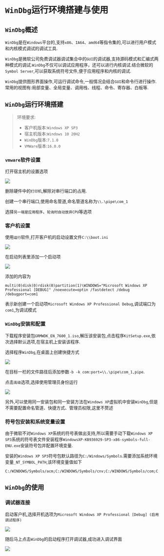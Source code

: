# `WinDbg`运行环境搭建与使用

## `WinDbg`概述

`WinDbg`是在`Windows`平台的,支持`x86`、`IA64`、`amd64`等指令集的,可以进行用户模式和内核模式调试的调试工具.

`WinDbg`是微软公司免费调试器调试集合中的`GUI`的调试器,支持源码模式和汇编式两种模式的调试.`WinDbg`不仅可以调试应用程序，还可以进行内核调试.结合微软的`Symbol Server`,可以获取系统符号文件,便于应用程序和内核的调试.

`WinDbg`提供图形界面操作,可运行调试命令,一般情况会结合`GUI`和命令行进行操作.常用的视图有:局部变量、全局变量、调用栈、线程、命令、寄存器、白板等.

## `WinDbg`运行环境搭建

> 环境要求:
>
> - 客户机版本:`Windows XP SP3`
> - 宿主机版本:`Windows 10 20H2`
> - `WinDbg`版本:`7.1.0`
> - `VMWare`版本:`16.0.0`

### `vmware`软件设置

打开宿主机的设置选项

![](../IMG/report_windbg-1.png)

删除硬件中的`打印机`,解除对串行端口的占用.

创建一个串行端口,使用命名管道,命名管道名称为`\\.\pipe\com_1`

选择`另一端是应用程序`、`轮询时自动放弃CPU`等选项

### 客户机设置

使用`运行`软件,打开客户机的启动设置文件`C:\\boot.ini`

![](../IMG/report_windbg-2.png)

在启动列表里添加一个启动项

![](../IMG/report_windbg-3.png)

添加的内容为

```
multi(0)disk(0)rdisk(0)partition(1)\WINDOWS="Microsoft Windows XP Professional [DEBUG]" /noexecute=optin /fastdetect /debug /debugport=com1
```

表示新创建一个启动项`Microsoft Windows XP Professional Debug`,调试端口为`com1`,为调试模式

### `WinDbg`安装和配置

下载程序安装包`GRMWDK_EN_7600_1.iso`,解压该安装包,点击程序`KitSetup.exe`,依次选择默认选项,在宿主机上安装该程序.

选择程序`WinDbg`,在桌面上创建快捷方式

![](../IMG/report_windbg-4.png)

在目标一栏的文件路径后添加参数`-b -k com:port=\\.\pipe\com_1,pipe`.

点击`高级`选项,选择使用管理员身份运行

![](../IMG/report_windbg-5.png)

另外,可以使用同一安装包和同一安装方法在`Windows XP`虚拟机中安装`WinDbg`,但是不需要配置命名管道、快捷方式、管理员权限,这里不赘述

### 符号包安装和系统变量设置

由于微软不对`Windows XP`系统的符号表做出支持,所以需要手动下载`Windows XP SP3`系统的符号表文件安装程序`WindowsXP-KB936929-SP3-x86-symbols-full-ENU.exe`安装符号包并配置环境变量.

安装的`Windows XP SP3`符号包默认路径为`C:/Windows/Symbols`.需要添加系统环境变量`_NT_SYMBOL_PATH`,该环境变量值如下

```
C:/WINDOWS/Symbols/acm;C:/WINDOWS/Symbols/cnv;C:/WINDOWS/Symbols/com;C:/WINDOWS/Symbols/cpl;C:/WINDOWS/Symbols/dic;C:/WINDOWS/Symbols/dll;C:/WINDOWS/Symbols/drv;C:/WINDOWS/Symbols/exe;C:/WINDOWS/Symbols/iec;C:/WINDOWS/Symbols/ime;C:/WINDOWS/Symbols/ocx;C:/WINDOWS/Symbols/scr;C:/WINDOWS/Symbols/sys;C:/WINDOWS/Symbols/tpl;C:/WINDOWS/Symbols/tsp;C:/WINDOWS/Symbols/wpc;symsrv*symsrv.dll*C:/mysymbol*http://msdl.microsoft.com/download/symbols
```

## `WinDbg`的使用

### 调试器连接

启动客户机,选择开机选项为`Microsoft Windows XP Professional [Debug] (启用调试程序)`

![](../IMG/report_windbg-7.png)

随后马上点击`WinDbg`的启动程序打开调试器,成功进入调试界面

![](../IMG/report_windbg-8.png)

